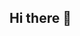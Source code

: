 ## Hi there 👋

<!--
**khucio/khucio** is a ✨ _special_ ✨ repository because its `README.md` (this file) appears on your GitHub profile.

Here are some ideas to get you started:

FOR VENTI!!
